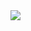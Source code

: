 <img src="(https://github.com/aitazhibayeva/Android_Dev/blob/main/DodoPizza/1.jpg)https://github.com/aitazhibayeva/Android_Dev/blob/main/DodoPizza/1.jpg">
